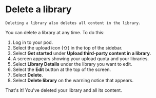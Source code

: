 # Delete a library

```{warning}
Deleting a library also deletes all content in the library.
```

You can delete a library at any time. To do this:

1. Log in to your pod.
2. Select the upload icon (⇧) in the top of the sidebar.
3. Select __Get started__ under __Upload third-party content in a library__.
4. A screen appears showing your upload quota and your libraries.
5. Select __Library Details__ under the library you want to edit.
6. Select the __Edit__ button at the top of the screen.
7. Select __Delete__.
8. Select __Delete library__ on the warning notice that appears.

That's it! You've deleted your library and all its content.
